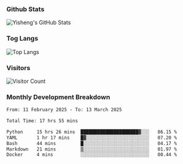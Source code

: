 ### Github Stats
![Yisheng's GitHub Stats](https://github-readme-stats-9qabuvhk1-gongyisheng.vercel.app/api?username=gongyisheng&count_private=true&show_icons=true)
### Tog Langs
![Top Langs](https://github-readme-stats-9qabuvhk1-gongyisheng.vercel.app/api/top-langs/?username=gongyisheng&layout=compact)
### Visitors
![Visitor Count](https://profile-counter.glitch.me/gongyisheng/count.svg)
### Monthly Development Breakdown
<!--START_SECTION:waka-->

```txt
From: 11 February 2025 - To: 13 March 2025

Total Time: 17 hrs 55 mins

Python     15 hrs 26 mins  █████████████████████▓░░░   86.15 %
YAML       1 hr 17 mins    █▓░░░░░░░░░░░░░░░░░░░░░░░   07.20 %
Bash       44 mins         █░░░░░░░░░░░░░░░░░░░░░░░░   04.17 %
Markdown   21 mins         ▒░░░░░░░░░░░░░░░░░░░░░░░░   01.97 %
Docker     4 mins          ░░░░░░░░░░░░░░░░░░░░░░░░░   00.44 %
```

<!--END_SECTION:waka-->
